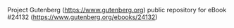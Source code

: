 Project Gutenberg (https://www.gutenberg.org) public repository for eBook #24132 (https://www.gutenberg.org/ebooks/24132)
